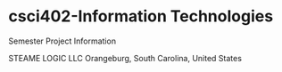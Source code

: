 # csci402-Information Technologies
Semester Project Information 

STEAME LOGIC LLC 
Orangeburg, South Carolina, United States

